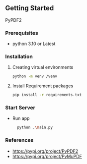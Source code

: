 <!-- GETTING STARTED -->

## Getting Started

PyPDF2

### Prerequisites

- python 3.10 or Latest

### Installation

1. Creating virtual environments

   ```sh
   python -m venv /venv
   ```

2. Install Requirement packages

   ```sh
   pip install -r requirements.txt
   ```

### Start Server

- Run app

  ```sh
    python .\main.py
  ```

### References

- https://pypi.org/project/PyPDF2
- https://pypi.org/project/PyMuPDF
